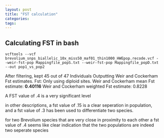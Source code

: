 ```yaml
---
layout: post
title: "FST calculation"
categories: 
tags: 
---
```




## Calculating FST in bash

    vcftools --vcf brevolium_snps_biallelic_10x_miss50_maf01_thin1000_HWEpop.recode.vcf --weir-fst-pop Mappingfile_popS.txt --weir-fst-pop Mappingfile_popD.txt --out pop1_vs_pop2


After filtering, kept 45 out of 47 Individuals
Outputting Weir and Cockerham Fst estimates.
Fst: Only using diploid sites.
Weir and Cockerham mean Fst estimate: **0.40116**
Weir and Cockerham weighted Fst estimate: 0.8228

A FST value of .4 is a very significant level

in other descriptions, a fst value of .15 is a clear seperation in population, and a fst value of .3 has been used to differentiate two species. 

for two Brevolium species that are very close in proximity to each other a fst value of .4 seems like  clear indication that the two populations are indeed two seperate species